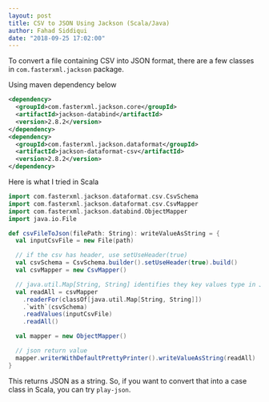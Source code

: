 ```yaml
---
layout: post
title: CSV to JSON Using Jackson (Scala/Java)
author: Fahad Siddiqui
date: "2018-09-25 17:02:00"
---
```


To convert a file containing CSV into JSON format, there are a few classes in `com.fasterxml.jackson` package.

Using maven dependency below

```xml
<dependency>
  <groupId>com.fasterxml.jackson.core</groupId>
  <artifactId>jackson-databind</artifactId>
  <version>2.8.2</version>
</dependency>
<dependency>
  <groupId>com.fasterxml.jackson.dataformat</groupId>
  <artifactId>jackson-dataformat-csv</artifactId>
  <version>2.8.2</version>
</dependency>
```

Here is what I tried in Scala

```scala
import com.fasterxml.jackson.dataformat.csv.CsvSchema
import com.fasterxml.jackson.dataformat.csv.CsvMapper
import com.fasterxml.jackson.databind.ObjectMapper
import java.io.File

def csvFileToJson(filePath: String): writeValueAsString = {
  val inputCsvFile = new File(path)

  // if the csv has header, use setUseHeader(true)
  val csvSchema = CsvSchema.builder().setUseHeader(true).build()
  val csvMapper = new CsvMapper()

  // java.util.Map[String, String] identifies they key values type in JSON
  val readAll = csvMapper
    .readerFor(classOf[java.util.Map[String, String]])
    .`with`(csvSchema)
    .readValues(inputCsvFile)
    .readAll()

  val mapper = new ObjectMapper()

  // json return value
  mapper.writerWithDefaultPrettyPrinter().writeValueAsString(readAll)
}
```

This returns JSON as a string. So, if you want to convert that into a case class
in Scala, you can try `play-json`.
